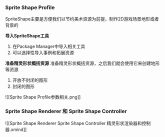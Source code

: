 ### Sprite Shape Profile
SpriteShape主要是方便我们以节约美术资源为前提，制作2D游戏场景地形或者背景的

**导入SpriteShape工具**
1. 在Package Manager中导入相关工具
2. 可以选择性导入事例和拓展资源

**准备精灵形状概括资源**
准备精灵形状概括资源，之后我们就会使用它来创建地形等资源
1. 开放不封闭的图形
2. 封闭的图形

![[Sprite Shape Profile参数相关.png]]

### Sprite Shape Renderer 和 Sprite Shape Controller
![[Sprite Shape Renderer Sprite Shape Controller 精灵形状渲染器和控制器.xmind]]